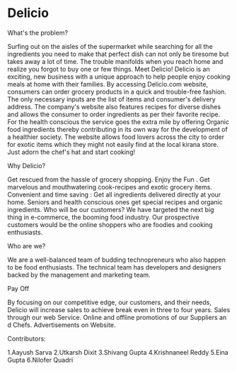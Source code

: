 # Delicio

What's the problem?

Surfing out on the aisles of the supermarket while searching for all the ingredients you need to make that perfect dish can not only be tiresome but takes away a lot of time. The trouble manifolds when you reach home and realize you forgot to buy one or few things.
Meet Delicio!
Delicio is an exciting, new business with a unique approach to help people enjoy cooking meals at home with their families. By accessing Delicio.com website, consumers can order grocery products in a quick and trouble-free fashion. The only necessary inputs are the list of items and consumer's delivery address. The company's website also features recipes for diverse dishes and allows the consumer to order ingredients as per their favorite recipe. For the health conscious the service goes the extra mile by offering Organic food ingredients thereby contributing in its own way for the development of a healthier society. The website allows food lovers across the city to order for exotic items which they might not easily find at the local kirana store. Just adorn the chef's hat and start cooking!

Why Delicio?

Get rescued from the hassle of grocery shopping.
Enjoy the Fun . Get marvelous and mouthwatering cook-recipes and exotic grocery items.
Convenient and time saving : Get all ingredients delivered directly at your home.
Seniors and health conscious ones get special recipes and organic ingredients.
Who will be our customers?
We have targeted the next big thing in e-commerce, the booming food industry. Our prospective customers would be the online shoppers who are foodies and cooking enthusiasts.

Who are we?

We are a well-balanced team of budding technopreneurs who also happen to be food enthusiasts. The technical team has developers and designers backed by the management and marketing team. 

Pay Off

By focusing on our competitive edge, our customers, and their needs, Delicio will increase sales to achieve break even in three to four years.
Sales through our web Service.
Online and offline promotions of our Suppliers an
d Chefs.
Advertisements on Website.

Contributors:

1.Aayush Sarva
2.Utkarsh Dixit
3.Shivang Gupta
4.Krishnaneel Reddy
5.Eina Gupta
6.Nilofer Quadri

